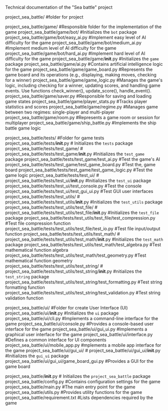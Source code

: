 Technical documentation of the "Sea battle" project

project_sea_battle/ #folder for project

project_sea_battle/game/ #Responsible folder for the implementation of the game
project_sea_battle/game/bot/ #Initializes the `bot` package
project_sea_battle/game/bot/easy_ai.py #Implement easy level of AI difficulty for the game
project_sea_battle/game/bot/medium_ai.py #Implement medium level of AI difficulty for the game
project_sea_battle/game/bot/hard_ai.py #Implement hard level of AI difficulty for the game
project_sea_battle/game/__init__.py #Initializes the `game` package
project_sea_battle/game/ai.py #Contains artificial intelligence logic for the game
project_sea_battle/game/game_board.py #Represents the game board and its operations (e.g., displaying, making moves, checking for a winner)
project_sea_battle/game/game_logic.py #Manages the game's logic, including checking for a winner, updating scores, and handling game events. Use functions check_winner(), update_score(), handle_event(). 
project_sea_battle/game/saver.py #Responsible for saving and loading game states
project_sea_battle/game/player_stats.py #Tracks player statistics and scores
project_sea_battle/game/regime.py #Manages game between two regimes: single-player and multi-player
project_sea_battle/game/room.py #Represents a game room or session for multiplayer
project_sea_battle/game/ship_battle.py #Implements the ship battle game logic

project_sea_battle/tests/ #Folder for game tests
project_sea_battle/tests/__init__.py # Initializes the `tests` package
project_sea_battle/tests/test_game/ #
project_sea_battle/tests/test_game/__init__.py #Initializes the `test_game` package
project_sea_battle/tests/test_game/test_ai.py #Test the game's AI
project_sea_battle/tests/test_game/test_game_board.py #Test the, game board
project_sea_battle/tests/test_game/test_game_logic.py #Test the game logic
project_sea_battle/tests/test_ui/ #
project_sea_battle/tests/test_ui/__init__.py #Initializes the `test_ui` package
project_sea_battle/tests/test_ui/test_console.py #Test the console
project_sea_battle/tests/test_ui/test_gui_ui.py #Test GUI user interfaces
project_sea_battle/tests/test_utils/ #
project_sea_battle/tests/test_utils/__init__.py #Initializes the `test_utils` package
project_sea_battle/tests/test_utils/test_file/ #
project_sea_battle/tests/test_utils/test_file/__init__.py #Initializes the `test_file` package
project_sea_battle/tests/test_utils/test_file/test_compression.py #Test file compression function
project_sea_battle/tests/test_utils/test_file/test_io.py #Test file input/output function
project_sea_battle/tests/test_utils/test_math/ #
project_sea_battle/tests/test_utils/test_math/__init__.py #Initializes the `test_math` package
project_sea_battle/tests/test_utils/test_math/test_algebra.py #Test mathematical function algebra
project_sea_battle/tests/test_utils/test_math/test_geometry.py #Test mathematical function geometry 
project_sea_battle/tests/test_utils/test_string/ #
project_sea_battle/tests/test_utils/test_string/__init__.py #nitializes the `test_string` package
project_sea_battle/tests/test_utils/test_string/test_formatting.py #Test string formatting function
project_sea_battle/tests/test_utils/test_string/test_validation.py #Test string validation function

project_sea_battle/ui/ #Folder for create User Interface (UI)
project_sea_battle/ui/__init__.py #Initializes the `ui` package
project_sea_battle/ui/cli.py #Implements a command-line interface for the game
project_sea_battle/ui/console.py #Provides a console-based user interface for the game
project_sea_battle/ui/gui_ui.py #Implements a graphical user interface for the game
project_sea_battle/ui/interface.py #Defines a common interface for UI components
project_sea_battle/ui/mobile_app.py #mplements a mobile app interface for the game
project_sea_battle/ui/gui_ui/ #
project_sea_battle/ui/gui_ui/__init__.py #Initializes the `gui_ui` package
project_sea_battle/ui/gui_ui/game_board_gui.py #Provides a GUI for the game board

project_sea_battle/__init__.py # Initializes the `project_sea_battle` package
project_sea_battle/config.py #Contains configuration settings for the game
project_sea_battle/main.py #The main entry point for the game
project_sea_battle/utils.py #Provides utility functions for the game
project_sea_battle/requirement.txt #Lists dependencies required by the game